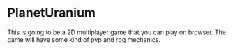 # PlanetUranium
This is going to be a 2D multiplayer game that you can play on browser. The game will have some kind of pvp and rpg mechanics. 
